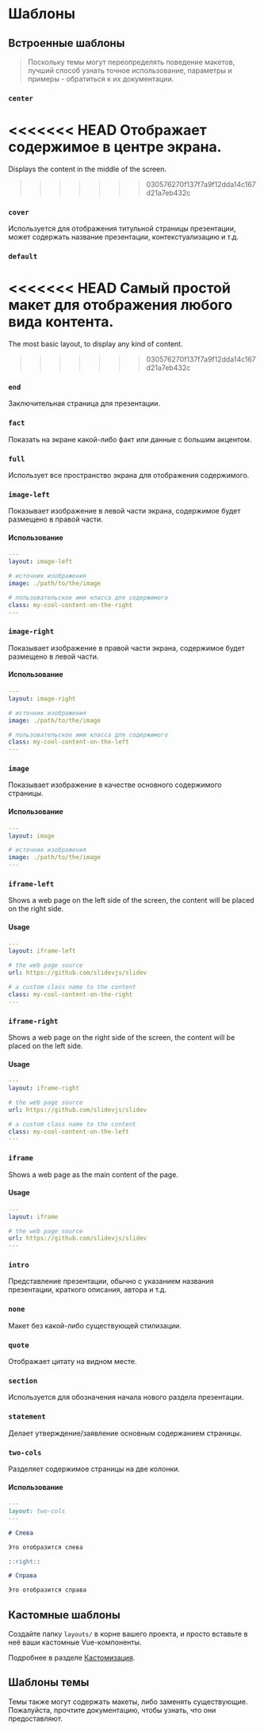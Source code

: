 # Шаблоны

## Встроенные шаблоны

> Поскольку темы могут переопределять поведение макетов, лучший способ узнать точное использование, параметры и примеры - обратиться к их документации.


### `center`

<<<<<<< HEAD
Отображает содержимое в центре экрана.
=======
Displays the content in the middle of the screen.
>>>>>>> 030576270f137f7a9f12dda14c167d21a7eb432c

### `cover`

Используется для отображения титульной страницы презентации, может содержать название презентации, контекстуализацию и т.д.

### `default`

<<<<<<< HEAD
Самый простой макет для отображения любого вида контента.
=======
The most basic layout, to display any kind of content.
>>>>>>> 030576270f137f7a9f12dda14c167d21a7eb432c

### `end`

Заключительная страница для презентации.

### `fact`

Показать на экране какой-либо факт или данные с большим акцентом.

### `full`

Использует все пространство экрана для отображения содержимого.

### `image-left`

Показывает изображение в левой части экрана, содержимое будет размещено в правой части.

#### Использование

```yaml
---
layout: image-left

# источник изображения
image: ./path/to/the/image

# пользовательское имя класса для содержимого
class: my-cool-content-on-the-right
---
```

### `image-right`

Показывает изображение в правой части экрана, содержимое будет размещено в левой части.

#### Использование

```yaml
---
layout: image-right

# источник изображения
image: ./path/to/the/image

# пользовательское имя класса для содержимого
class: my-cool-content-on-the-left
---
```

### `image`

Показывает изображение в качестве основного содержимого страницы.

#### Использование

```yaml
---
layout: image

# источник изображения
image: ./path/to/the/image
---
```


### `iframe-left`

Shows a web page on the left side of the screen, the content will be placed on the right side.

#### Usage

```yaml
---
layout: iframe-left

# the web page source
url: https://github.com/slidevjs/slidev

# a custom class name to the content
class: my-cool-content-on-the-right
---
```

### `iframe-right`

Shows a web page on the right side of the screen, the content will be placed on the left side.

#### Usage

```yaml
---
layout: iframe-right

# the web page source
url: https://github.com/slidevjs/slidev

# a custom class name to the content
class: my-cool-content-on-the-left
---
```

### `iframe`

Shows a web page as the main content of the page.

#### Usage

```yaml
---
layout: iframe

# the web page source
url: https://github.com/slidevjs/slidev
---
```


### `intro`

Представление презентации, обычно с указанием названия презентации, краткого описания, автора и т.д.

### `none`

Макет без какой-либо существующей стилизации.

### `quote`

Отображает цитату на видном месте.

### `section`

Используется для обозначения начала нового раздела презентации.

### `statement`

Делает утверждение/заявление основным содержанием страницы.

### `two-cols`

Разделяет содержимое страницы на две колонки.

#### Использование


```md
---
layout: two-cols
---

# Слева

Это отобразится слева

::right::

# Справа

Это отобразится справа
```

## Кастомные шаблоны

Создайте папку `layouts/` в корне вашего проекта, и просто вставьте в неё ваши кастомные Vue-компоненты.

Подробнее в разделе [Кастомизация](/custom/directory-structure#layouts).

## Шаблоны темы

Темы также могут содержать макеты, либо заменять существующие. Пожалуйста, прочтите документацию, чтобы узнать, что они предоставляют.